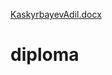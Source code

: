 [KaskyrbayevAdil.docx](https://github.com/doritthy/diploma/files/7007695/KaskyrbayevAdil.docx)
# diploma
